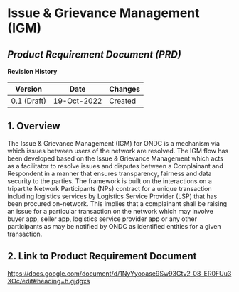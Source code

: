 # Issue & Grievance Management (IGM)
## _Product Requirement Document (PRD)_

**Revision History**

| **Version** | **Date** | **Changes** |
| --- | --- | --- |
| 0.1 (Draft) | 19-Oct-2022 | Created |

## 1. Overview

The Issue & Grievance Management (IGM) for ONDC is a mechanism via which issues between users of the network are resolved. The IGM flow has been developed based on the Issue & Grievance Management which acts as a facilitator to resolve issues and disputes between a Complainant and Respondent in a manner that ensures transparency, fairness and data security to the parties. The framework is built on the interactions on a tripartite Network Participants (NPs) contract for a unique transaction including logistics services by Logistics Service Provider (LSP) that has been procured on-network. This implies that a complainant shall be raising an issue for a particular transaction on the network which may involve buyer app, seller app, logistics service provider app or any other participants as may be notified by ONDC as identified entities for a given transaction.

## 2. Link to Product Requirement Document

https://docs.google.com/document/d/1NyYyooase9Sw93Gtv2_08_ER0FUu3XOc/edit#heading=h.gjdgxs
